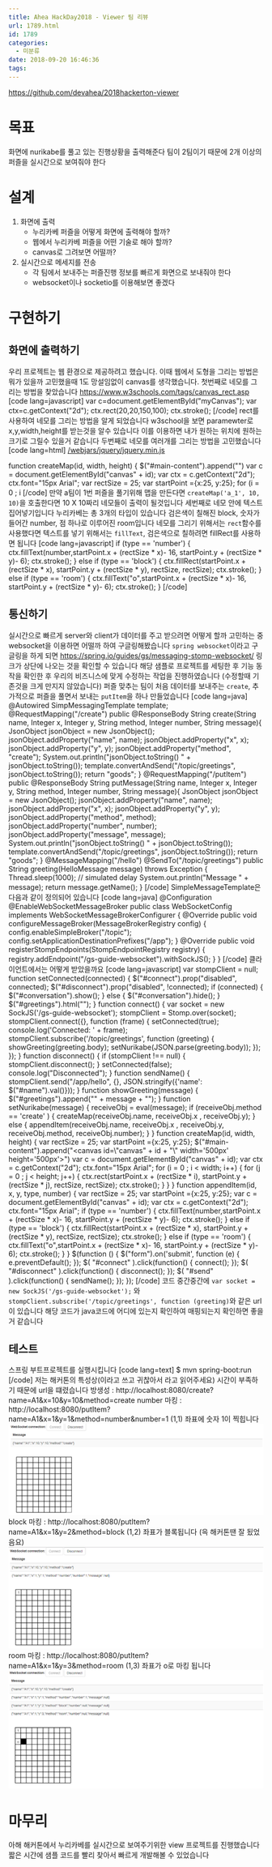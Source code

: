 ```yaml
---
title: Ahea HackDay2018 - Viewer 팀 리뷰
url: 1789.html
id: 1789
categories:
  - 미분류
date: 2018-09-20 16:46:36
tags:
---
```


https://github.com/devahea/2018hackerton-viewer

목표
==

화면에 nurikabe를 풀고 있는 진행상황을 출력해준다 팀이 2팀이기 때문에 2개 이상의 퍼즐을 실시간으로 보여줘야 한다

설계
==

1.  화면에 출력
    *   누리카베 퍼즐을 어떻게 화면에 출력해야 할까?
    *   웹에서 누리카베 퍼즐을 어떤 기술로 해야 할까?
    *   canvas로 그려보면 어떨까?
2.  실시간으로 메세지를 전송
    *   각 팀에서 보내주는 퍼즐진행 정보를 빠르게 화면으로 보내줘야 한다
    *   websocket이나 socketio를 이용해보면 좋겠다

구현하기
====

화면에 출력하기
--------

우리 프로젝트는 웹 환경으로 제공하려고 했습니다. 이때 웹에서 도형을 그리는 방법은 뭐가 있을까 고민했을때 1도 망설임없이 canvas를 생각했습니다. 첫번째로 네모를 그리는 방법을 찾았습니다 https://www.w3schools.com/tags/canvas_rect.asp \[code lang=javascript\] var c=document.getElementById("myCanvas"); var ctx=c.getContext("2d"); ctx.rect(20,20,150,100); ctx.stroke(); \[/code\] rect를 사용하여 네모를 그리는 방법을 알게 되었습니다 w3school을 보면 paramewter로 x,y,width,height를 받는것을 알수 있습니다 이를 이용하면 내가 원하는 위치에 원하는 크기로 그릴수 있을거 같습니다 두번째로 네모를 여러개를 그리는 방법을 고민했습니다 \[code lang=html\] <!DOCTYPE html> <html> <head> <title>Hello canvas</title> <a href="/webjars/jquery/jquery.min.js">/webjars/jquery/jquery.min.js</a> </head> <body> <div id="main-content" class="container"> </div> </body> function createMap(id, width, height) { $("#main-content").append("") var c = document.getElementById("canvas" + id); var ctx = c.getContext("2d"); ctx.font="15px Arial"; var rectSize = 25; var startPoint ={x:25, y:25}; for (i = 0 ; i </html> \[/code\] 만약 a팀이 1번 퍼즐을 풀기위해 맵을 만든다면 `createMap('a_1', 10, 10)`을 호출한다면 10 X 10짜리 네모들이 출력이 될것입니다 세번째로 네모 안에 텍스트 집어넣기입니다 누리카베는 총 3개의 타입이 있습니다 검은색이 칠해진 block, 숫자가 들어간 number, 점 하나로 이루어진 room입니다 네모를 그리기 위해서는 `rect`함수를 사용했다면 텍스트를 넣기 위해서는 `fillText`, 검은색으로 칠하려면 fillRect를 사용하면 됩니다 \[code lang=javascript\] if (type == 'number') { ctx.fillText(number,startPoint.x + (rectSize * x)- 16, startPoint.y + (rectSize * y)- 6); ctx.stroke(); } else if (type == 'block') { ctx.fillRect(startPoint.x + (rectSize * x), startPoint.y + (rectSize * y), rectSize, rectSize); ctx.stroke(); } else if (type == 'room') { ctx.fillText("o",startPoint.x + (rectSize * x)- 16, startPoint.y + (rectSize * y)- 6); ctx.stroke(); } \[/code\]

통신하기
----

실시간으로 빠르게 server와 client가 데이터를 주고 받으려면 어떻게 할까 고민하는 중 websocket을 이용하면 어떨까 하여 구글링해봤습니다 `spring websocket`이라고 구글링을 하게 되면 https://spring.io/guides/gs/messaging-stomp-websocket/ 링크가 상단에 나오는 것을 확인할 수 있습니다 해당 샘플로 프로젝트를 세팅한 후 기능 동작을 확인한 후 우리의 비즈니스에 맞게 수정하는 작업을 진행하였습니다 (수정할때 기존것을 크게 만지지 않았습니다) 퍼즐 맞추는 팀이 처음 데이터를 보내주는 `create`, 추가적으로 퍼즐을 풀면서 보내는 `putItem`을 하나 만들었습니다 \[code lang=java\] @Autowired SimpMessagingTemplate template; @RequestMapping("/create") public @ResponseBody String create(String name, Integer x, Integer y, String method, Integer number, String message){ JsonObject jsonObject = new JsonObject(); jsonObject.addProperty("name", name); jsonObject.addProperty("x", x); jsonObject.addProperty("y", y); jsonObject.addProperty("method", "create"); System.out.println("jsonObject.toString() " + jsonObject.toString()); template.convertAndSend("/topic/greetings", jsonObject.toString()); return "goods"; } @RequestMapping("/putItem") public @ResponseBody String putMessage(String name, Integer x, Integer y, String method, Integer number, String message){ JsonObject jsonObject = new JsonObject(); jsonObject.addProperty("name", name); jsonObject.addProperty("x", x); jsonObject.addProperty("y", y); jsonObject.addProperty("method", method); jsonObject.addProperty("number", number); jsonObject.addProperty("message", message); System.out.println("jsonObject.toString() " + jsonObject.toString()); template.convertAndSend("/topic/greetings", jsonObject.toString()); return "goods"; } @MessageMapping("/hello") @SendTo("/topic/greetings") public String greeting(HelloMessage message) throws Exception { Thread.sleep(1000); // simulated delay System.out.println("Message " + message); return message.getName(); } \[/code\] SimpleMessageTemplate은 다음과 같이 정의되어 있습니다 \[code lang=java\] @Configuration @EnableWebSocketMessageBroker public class WebSocketConfig implements WebSocketMessageBrokerConfigurer { @Override public void configureMessageBroker(MessageBrokerRegistry config) { config.enableSimpleBroker("/topic"); config.setApplicationDestinationPrefixes("/app"); } @Override public void registerStompEndpoints(StompEndpointRegistry registry) { registry.addEndpoint("/gs-guide-websocket").withSockJS(); } } \[/code\] 클라이언트에서는 어떻게 받았을까요 \[code lang=javascript\] var stompClient = null; function setConnected(connected) { $("#connect").prop("disabled", connected); $("#disconnect").prop("disabled", !connected); if (connected) { $("#conversation").show(); } else { $("#conversation").hide(); } $("#greetings").html(""); } function connect() { var socket = new SockJS('/gs-guide-websocket'); stompClient = Stomp.over(socket); stompClient.connect({}, function (frame) { setConnected(true); console.log('Connected: ' + frame); stompClient.subscribe('/topic/greetings', function (greeting) { showGreeting(greeting.body); setNurikabe(JSON.parse(greeting.body)); }); }); } function disconnect() { if (stompClient !== null) { stompClient.disconnect(); } setConnected(false); console.log("Disconnected"); } function sendName() { stompClient.send("/app/hello", {}, JSON.stringify({'name': $("#name").val()})); } function showGreeting(message) { $("#greetings").append("<tr><td>" + message + "</td></tr>"); } function setNurikabe(message) { receiveObj = eval(message); if (receiveObj.method == 'create' ) { createMap(receiveObj.name, receiveObj.x , receiveObj.y); } else { appendItem(receiveObj.name, receiveObj.x , receiveObj.y, receiveObj.method, receiveObj.number); } } function createMap(id, width, height) { var rectSize = 25; var startPoint ={x:25, y:25}; $("#main-content").append("<canvas id=\\"canvas" + id + "\\" width='500px' height='500px'></canvas>") var c = document.getElementById("canvas" + id); var ctx = c.getContext("2d"); ctx.font="15px Arial"; for (i = 0 ; i < width; i++) { for (j = 0 ; j < height; j++) { ctx.rect(startPoint.x + (rectSize * i), startPoint.y + (rectSize * j), rectSize, rectSize); ctx.stroke(); } } } function appendItem(id, x, y, type, number) { var rectSize = 25; var startPoint ={x:25, y:25}; var c = document.getElementById("canvas" + id); var ctx = c.getContext("2d"); ctx.font="15px Arial"; if (type == 'number') { ctx.fillText(number,startPoint.x + (rectSize * x)- 16, startPoint.y + (rectSize * y)- 6); ctx.stroke(); } else if (type == 'block') { ctx.fillRect(startPoint.x + (rectSize * x), startPoint.y + (rectSize * y), rectSize, rectSize); ctx.stroke(); } else if (type == 'room') { ctx.fillText("o",startPoint.x + (rectSize * x)- 16, startPoint.y + (rectSize * y)- 6); ctx.stroke(); } } $(function () { $("form").on('submit', function (e) { e.preventDefault(); }); $( "#connect" ).click(function() { connect(); }); $( "#disconnect" ).click(function() { disconnect(); }); $( "#send" ).click(function() { sendName(); }); }); \[/code\] 코드 중간중간에 `var socket = new SockJS('/gs-guide-websocket');` 와 `stompClient.subscribe('/topic/greetings', function (greeting)`와 같은 url이 있습니다 해당 코드가 java코드에 어디에 있는지 확인하여 매핑되는지 확인하면 좋을거 같습니다

테스트
---

스프링 부트프로젝트를 실행시킵니다 \[code lang=text\] $ mvn spring-boot:run \[/code\] 저는 해커톤의 특성상(이라고 쓰고 귀찮아서 라고 읽어주세요) 시간이 부족하기 때문에 url을 떄렸습니다 방생성 : http://localhost:8080/create?name=A1&x=10&y=10&method=create number 마킹 : http://localhost:8080/putItem?name=A1&x=1&y=1&method=number&number=1 (1,1) 좌표에 숫자 1이 찍힙니다 ![이미지1](https://github.com/devahea/2018hackerton-viewer/blob/master/ex1.PNG?raw=true) block 마킹 : http://localhost:8080/putItem?name=A1&x=1&y=2&method=block (1,2) 좌표가 블록됩니다 (윽 해커톤땐 잘 됬었음요) ![이미지2](https://github.com/devahea/2018hackerton-viewer/blob/master/ex2.PNG?raw=true) room 마킹 : http://localhost:8080/putItem?name=A1&x=1&y=3&method=room (1,3) 좌표가 o로 마킹 됩니다 ![이미지2](https://github.com/devahea/2018hackerton-viewer/blob/master/ex3.PNG?raw=true)

마무리
===

아해 해커톤에서 누리카베를 실시간으로 보여주기위한 view 프로젝트를 진행했습니다 짧은 시간에 샘플 코드를 빨리 찾아서 빠르게 개발해볼 수 있었습니다
